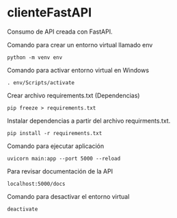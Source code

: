 # clienteFastAPI
Consumo de API creada con FastAPI. 

Comando para crear un entorno virtual llamado env
```shell
python -m venv env
```

Comando para activar entorno virtual en Windows
```shell
. env/Scripts/activate
```

Crear archivo requirements.txt (Dependencias)
```shell
pip freeze > requirements.txt
```

Instalar dependencias a partir del archivo requirments.txt.
```shell
pip install -r requirements.txt
```

Comando para ejecutar aplicación
```shell
uvicorn main:app --port 5000 --reload
```

Para revisar documentación de la API
```shell
localhost:5000/docs
```

Comando para desactivar el entorno virtual
```shell
deactivate
```
